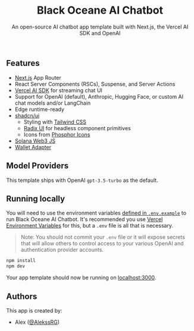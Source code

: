   <h1 align="center">Black Oceane AI Chatbot</h1>

<p align="center">
  An open-source AI chatbot app template built with Next.js, the Vercel AI SDK and OpenAI 
</p>

<br/>

## Features

- [Next.js](https://nextjs.org) App Router
- React Server Components (RSCs), Suspense, and Server Actions
- [Vercel AI SDK](https://sdk.vercel.ai/docs) for streaming chat UI
- Support for OpenAI (default), Anthropic, Hugging Face, or custom AI chat models and/or LangChain
- Edge runtime-ready
- [shadcn/ui](https://ui.shadcn.com)
  - Styling with [Tailwind CSS](https://tailwindcss.com)
  - [Radix UI](https://radix-ui.com) for headless component primitives
  - Icons from [Phosphor Icons](https://phosphoricons.com)
- [Solana Web3 JS](https://docs.solana.com/developing/clients/javascript-api)
- [Wallet Adapter](https://github.com/solana-labs/wallet-adapter)

## Model Providers

This template ships with OpenAI `gpt-3.5-turbo` as the default.

## Running locally

You will need to use the environment variables [defined in `.env.example`](.env.example) to run Black Oceane AI Chatbot. It's recommended you use [Vercel Environment Variables](https://vercel.com/docs/concepts/projects/environment-variables) for this, but a `.env` file is all that is necessary.

> Note: You should not commit your `.env` file or it will expose secrets that will allow others to control access to your various OpenAI and authentication provider accounts.

```bash
npm install
npm dev
```

Your app template should now be running on [localhost:3000](http://localhost:3000/).

## Authors

This app is created by:

- Alex ([@AlekssRG](https://twitter.com/AlekssRG))
